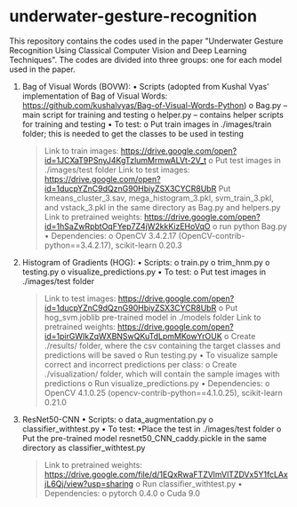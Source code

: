 # underwater-gesture-recognition

This repository contains the codes used in the paper "Underwater Gesture Recognition Using Classical Computer Vision and Deep Learning Techniques". The codes are divided into three groups: one for each model used in the paper.

1. Bag of Visual Words (BOVW):
  •	Scripts (adopted from Kushal Vyas’ implementation of Bag of Visual Words: https://github.com/kushalvyas/Bag-of-Visual-Words-Python) 
    o	Bag.py – main script for training and testing
    o	helper.py – contains helper scripts for training and testing
  •	To test: 
    o	Put train images in ./images/train folder; this is needed to get the classes to be used in  testing 
    > Link to train images: https://drive.google.com/open?id=1JCXaT9PSnyJ4KgTzlumMrmwALVt-2V_t
    o	Put test images in ./images/test folder 
    > Link to test images: https://drive.google.com/open?id=1ducpYZnC9dQznG90HbiyZSX3CYCR8UbR
    Put kmeans_cluster_3.sav, mega_histogram_3.pkl, svm_train_3.pkl, and vstack_3.pkl in the same directory as Bag.py and helpers.py 
    > Link to pretrained weights: https://drive.google.com/open?id=1hSaZwRpbtOqFYep7Z4jW2kkKizEHoVqO
    o	run python Bag.py
  •	Dependencies:
    o	OpenCV 3.4.2.17 (OpenCV-contrib-python==3.4.2.17), scikit-learn 0.20.3
2. Histogram of Gradients (HOG):
  •	Scripts:
    o	train.py
    o	trim_hnm.py 
    o	testing.py
    o	visualize_predictions.py
  •	To test:
    o	Put test images in ./images/test folder 
    > Link to test images: https://drive.google.com/open?id=1ducpYZnC9dQznG90HbiyZSX3CYCR8UbR
    o	Put hog_svm.joblib pre-trained model in ./models folder 
    > Link to pretrained weights: https://drive.google.com/open?id=1pirGWIkZqWXBNSwQKuTdLpmMKowYrOUK
    o	Create ./results/ folder, where the csv containing the target classes and predictions will be saved
    o	Run testing.py
  •	To visualize sample correct and incorrect predictions per class:
    o	Create ./visualization/ folder, which will contain the sample images with predictions
    o	Run visualize_predictions.py
  •	Dependencies:
    o	OpenCV 4.1.0.25 (opencv-contrib-python==4.1.0.25), scikit-learn 0.21.0
3. ResNet50-CNN
  •	Scripts:
    o	data_augmentation.py
    o	classifier_withtest.py
  •	To test:
    •Place the test in ./images/test folder
    o Put the pre-trained model resnet50_CNN_caddy.pickle in the same directory as classifier_withtest.py
    > Link to pretrained weights: https://drive.google.com/file/d/1EQxRwaFTZVlmVlTZDVx5Y1fcLAxjL6Qj/view?usp=sharing
    o Run classifier_withtest.py
   •	Dependencies:
    o pytorch 0.4.0
		o Cuda 9.0
		
    
    
  
   
  
